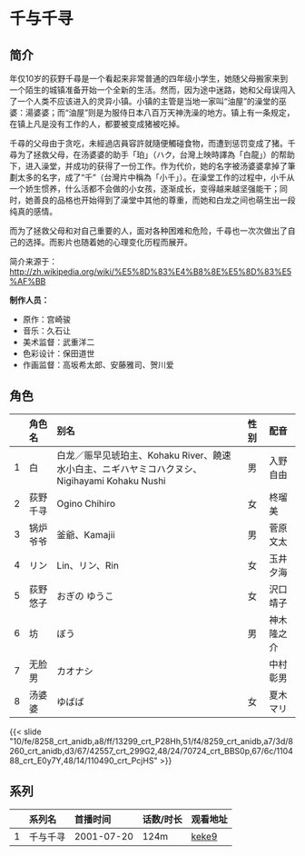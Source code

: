 # 千与千寻


## 简介

年仅10岁的荻野千尋是一个看起来非常普通的四年级小学生，她随父母搬家来到一个陌生的城镇准备开始一个全新的生活。然而，因为途中迷路，她和父母误闯入了一个人类不应该进入的灵异小镇。小镇的主管是当地一家叫“油屋”的澡堂的巫婆：湯婆婆；而“油屋”则是为服侍日本八百万天神洗澡的地方。镇上有一条规定，在镇上凡是没有工作的人，都要被变成猪被吃掉。

千尋的父母由于贪吃，未經過店員容許就隨便觸碰食物，而遭到惩罚变成了猪。千尋为了拯救父母，在汤婆婆的助手「珀」（ハク，台灣上映時譯為「白龍」）的帮助下，进入澡堂，并成功的获得了一份工作。作为代价，她的名字被汤婆婆拿掉了筆劃太多的名字，成了“千”（台灣片中稱為「小千」）。在澡堂工作的过程中，小千从一个娇生惯养，什么活都不会做的小女孩，逐渐成长，变得越来越坚强能干；同时，她善良的品格也开始得到了澡堂中其他的尊重，而她和白龙之间也萌生出一段纯真的感情。

而为了拯救父母和对自己重要的人，面对各种困难和危险，千尋也一次次做出了自己的选择。而影片也随着她的心理变化历程而展开。

简介来源于：http://zh.wikipedia.org/wiki/%E5%8D%83%E4%B8%8E%E5%8D%83%E5%AF%BB

**制作人员：**
- 原作：宫崎骏
- 音乐：久石让
- 美术监督：武重洋二
- 色彩设计：保田道世
- 作画监督：高坂希太郎、安藤雅司、贺川爱

## 角色

|     |   角色名   |   别名  | 性别 |  配音  |
|:--- |:------  |:----      |:---  |:--   |
| 1 | 白 | 白龙／赈早见琥珀主、Kohaku River、饒速水小白主、ニギハヤミコハクヌシ、Nigihayami Kohaku Nushi | 男 | 入野自由 |
| 2 | 荻野千寻 | Ogino Chihiro | 女 | 柊瑠美 |
| 3 | 锅炉爷爷 | 釜爺、Kamajii | 男 | 菅原文太 |
| 4 | リン | Lin、リン、Rin | 女 | 玉井夕海 |
| 5 | 荻野悠子 | おぎの ゆうこ | 女 | 沢口靖子 |
| 6 | 坊 | ぼう | 男 | 神木隆之介 |
| 7 | 无脸男 | カオナシ |  | 中村彰男 |
| 8 | 汤婆婆 | ゆばば | 女 | 夏木マリ |

{{< slide "10/fe/8258_crt_anidb,a8/ff/13299_crt_P28Hh,51/f4/8259_crt_anidb,a7/3d/8260_crt_anidb,d3/67/42557_crt_299G2,48/24/70724_crt_BBS0p,67/6c/110488_crt_E0y7Y,48/14/110490_crt_PcjHS" >}}

## 系列

|     | 系列名  | 首播时间       | 话数/时长 | 观看地址                                                     |
| :-- | :--- | :--------- | :---- | :------------------------------------------------------- |
| 1   | 千与千寻 | 2001-07-20 | 124m  | [keke9](https://www.keke9.app/play/189748-4-210449.html) |




